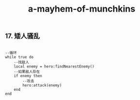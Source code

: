 ﻿---
layout: default
title: a-mayhem-of-munchkins
---
## 17. 矮人骚乱
```

--循环        
while true do
    --找敌人    
    local enemy = hero:findNearestEnemy()        
    --如果敌人存在    
    if enemy then        
        --攻击
        hero:attack(enemy)
    end
end

```
